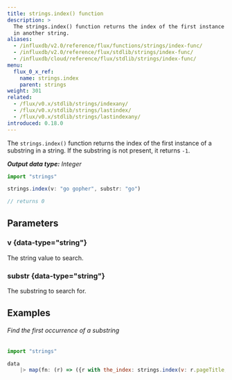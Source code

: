 ```yaml
---
title: strings.index() function
description: >
  The strings.index() function returns the index of the first instance of a substring
  in another string.
aliases:
  - /influxdb/v2.0/reference/flux/functions/strings/index-func/
  - /influxdb/v2.0/reference/flux/stdlib/strings/index-func/
  - /influxdb/cloud/reference/flux/stdlib/strings/index-func/
menu:
  flux_0_x_ref:
    name: strings.index
    parent: strings
weight: 301
related:
  - /flux/v0.x/stdlib/strings/indexany/
  - /flux/v0.x/stdlib/strings/lastindex/
  - /flux/v0.x/stdlib/strings/lastindexany/
introduced: 0.18.0
---
```


The `strings.index()` function returns the index of the first instance of a substring
in a string. If the substring is not present, it returns `-1`.

_**Output data type:** Integer_

```js
import "strings"

strings.index(v: "go gopher", substr: "go")

// returns 0
```

## Parameters

### v {data-type="string"}
The string value to search.

### substr {data-type="string"}
The substring to search for.

## Examples

###### Find the first occurrence of a substring
```js
import "strings"

data
    |> map(fn: (r) => ({r with the_index: strings.index(v: r.pageTitle, substr: "the")}))
```
